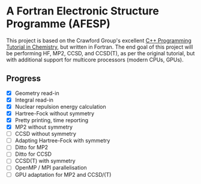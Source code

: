 # A Fortran Electronic Structure Programme (AFESP)
This project is based on the Crawford Group's excellent [C++ Programming Tutorial in Chemistry](https://github.com/CrawfordGroup/ProgrammingProjects), but written in Fortran. 
The end goal of this project will be performing HF, MP2, CCSD, and CCSD(T), as per the original tutorial, but with additional support for multicore processors (modern CPUs, GPUs).

## Progress
- [x] Geometry read-in
- [x] Integral read-in
- [x] Nuclear repulsion energy calculation
- [x] Hartree-Fock without symmetry
- [x] Pretty printing, time reporting
- [x] MP2 without symmetry
- [ ] CCSD without symmetry
- [ ] Adapting Hartree-Fock with symmetry
- [ ] Ditto for MP2
- [ ] Ditto for CCSD
- [ ] CCSD(T) with symmetry
- [ ] OpenMP / MPI parallelisation
- [ ] GPU adaptation for MP2 and CCSD/(T)
